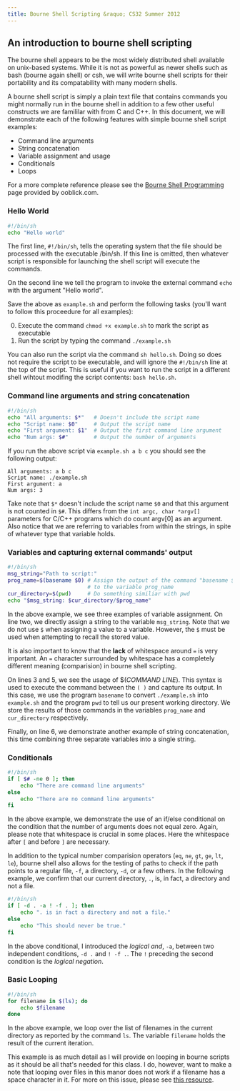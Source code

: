 ```yaml
---
title: Bourne Shell Scripting &raquo; CS32 Summer 2012
---
```

## An introduction to bourne shell scripting

The bourne shell appears to be the most widely distributed shell available on
unix-based systems. While it is not as powerful as newer shells such as bash
(bourne again shell) or csh, we will write bourne shell scripts for their
portability and its compatability with many modern shells.

A bourne shell script is simply a plain text file that contains commands you
might normally run in the bourne shell in addition to a few other useful
constructs we are famililar with from C and C++. In this document, we will
demonstrate each of the following features with simple bourne shell script
examples:

 * Command line arguments
 * String concatenation
 * Variable assignment and usage
 * Conditionals
 * Loops


For a more complete reference please see the [Bourne Shell
Programming](https://www.ooblick.com/text/sh/) page provided by ooblick.com.

### Hello World

```sh
#!/bin/sh
echo "Hello world"
```

The first line, `#!/bin/sh`, tells the operating system that the file should be
processed with the executable /bin/sh. If this line is omitted, then whatever
script is responsible for launching the shell script will execute the commands.

On the second line we tell the program to invoke the external command `echo`
with the argument "Hello world".

Save the above as `example.sh` and perform the following tasks (you'll want to
follow this proceedure for all examples):

0. Execute the command `chmod +x example.sh` to mark the script as executable
0. Run the script by typing the command `./example.sh`

You can also run the script via the command `sh hello.sh`. Doing so does not
require the script to be executable, and will ignore the `#!/bin/sh` line at
the top of the script. This is useful if you want to run the script in a
different shell wihtout modifing the script contents: `bash hello.sh`.

### Command line arguments and string concatenation

```sh
#!/bin/sh
echo "All arguments: $*"   # Doesn't include the script name
echo "Script name: $0"     # Output the script name
echo "First argument: $1"  # Output the first command line argument
echo "Num args: $#"        # Output the number of arguments
```

If you run the above script via `example.sh a b c` you should see the following
output:

    All arguments: a b c
    Script name: ./example.sh
    First argument: a
    Num args: 3

Take note that `$*` doesn't include the script name `$0` and that this argument
is not counted in `$#`. This differs from the `int argc, char *argv[]`
parameters for C/C++ programs which do count argv[0] as an argument. Also
notice that we are referring to variables from within the strings, in spite of
whatever type that variable holds.

### Variables and capturing external commands' output

```sh
#!/bin/sh
msg_string="Path to script:"
prog_name=$(basename $0) # Assign the output of the command "basename $0"
                         # to the variable prog_name
cur_directory=$(pwd)     # Do something similiar with pwd
echo "$msg_string: $cur_directory/$prog_name"
```

In the above example, we see three examples of variable assignment. On line
two, we directly assign a string to the variable `msg_string`. Note that we do
not use `$` when assigning a value to a variable. However, the `$` must be used
when attempting to recall the stored value.

It is also important to know that the __lack__ of whitespace around `=` is very
important. An `=` character surrounded by whitespace has a completely different
meaning (comparision) in bourne shell scripting.

On lines 3 and 5, we see the usage of $(_COMMAND LINE_). This syntax is used to
execute the command between the `( )` and capture its output. In this case, we
use the program `basename` to convert `./example.sh` into `example.sh` and the
program `pwd` to tell us our present working directory. We store the results of
those commands in the variables `prog_name` and `cur_directory` respectively.

Finally, on line 6, we demonstrate another example of string concatenation,
this time combining three separate variables into a single string.


### Conditionals

```sh
#!/bin/sh
if [ $# -ne 0 ]; then
    echo "There are command line arguments"
else
    echo "There are no command line arguments"
fi
```

In the above example, we demonstrate the use of an if/else conditional on the
condition that the number of arguments does not equal zero. Again, please note
that whitespace is crucial in some places. Here the whitespace after `[` and
before `]` are necessary.

In addition to the typical number comparision operators (`eq`, `ne`, `gt`,
`ge`, `lt`, `le`), bourne shell also allows for the testing of paths to check
if the path points to a regular file, `-f`, a directory, `-d`, or a few
others. In the following example, we confirm that our current directory, `.`, is, in
fact, a directory and not a file.

```sh
#!/bin/sh
if [ -d . -a ! -f . ]; then
    echo ". is in fact a directory and not a file."
else
    echo "This should never be true."
fi
```

In the above conditional, I introduced the _logical and_, `-a`, between two
independent conditions, `-d .` and `! -f .`. The `!` preceding the second
condition is the _logical negation_.

### Basic Looping

```sh
#!/bin/sh
for filename in $(ls); do
    echo $filename
done
```

In the above example, we loop over the list of filenames in the current
directory as reported by the command `ls`. The variable `filename` holds the
result of the current iteration.

This example is as much detail as I will provide on looping in bourne scripts
as it should be all that's needed for this class. I do, however, want to make a
note that looping over files in this manor does not work if a filename has a
space character in it. For more on this issue, please see [this
resource](https://www.cyberciti.biz/tips/handling-filenames-with-spaces-in-bash.html).
